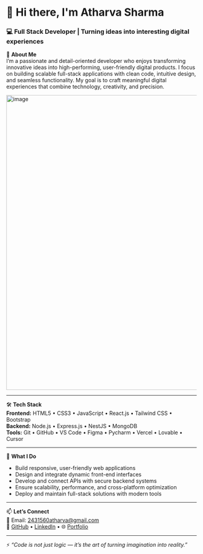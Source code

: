 
<!--
**atharva-dev1/atharva-dev1** is a ✨ _special_ ✨ repository because its `README.md` (this file) appears on your GitHub profile.

Here are some ideas to get you started:

- 🔭 I’m currently working on ...
- 🌱 I’m currently learning ...
- 👯 I’m looking to collaborate on ...
- 🤔 I’m looking for help with ...
- 💬 Ask me about ...
- 📫 How to reach me: ...
- 😄 Pronouns: ...
- ⚡ Fun fact: ...
-->

# 👋 Hi there, I'm **Atharva Sharma**  
### 💻 Full Stack Developer | Turning ideas into interesting digital experiences  

🚀 **About Me**  
I’m a passionate and detail-oriented developer who enjoys transforming innovative ideas into high-performing, user-friendly digital products. I focus on building scalable full-stack applications with clean code, intuitive design, and seamless functionality. My goal is to craft meaningful digital experiences that combine technology, creativity, and precision.  


<img width="1170" height="780" alt="image" src="https://github.com/user-attachments/assets/16715048-d700-4dd8-b40c-59b057057e43" />

---

🛠️ **Tech Stack**  
**Frontend:** HTML5 • CSS3 • JavaScript • React.js • Tailwind CSS • Bootstrap  
**Backend:** Node.js • Express.js • NestJS • MongoDB   
**Tools:** Git • GitHub • VS Code • Figma • Pycharm • Vercel • Lovable • Cursor 

---

🌟 **What I Do**  
- Build responsive, user-friendly web applications  
- Design and integrate dynamic front-end interfaces  
- Develop and connect APIs with secure backend systems  
- Ensure scalability, performance, and cross-platform optimization  
- Deploy and maintain full-stack solutions with modern tools  

---

📫 **Let’s Connect**  
📧 Email: [2431560atharva@gmail.com](mailto:2431560atharva@gmail.com)  
💼 [GitHub](#https://github.com/atharva-dev1) • [LinkedIn](#www.linkedin.com/in/atharvasharma2161) • 🌐 [Portfolio](#)  

---

⚡ *“Code is not just logic — it’s the art of turning imagination into reality.”*  
